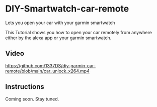 # DIY-Smartwatch-car-remote
Lets you open your car with your garmin smartwatch

This Tutorial shows you how to open your car remotely from anywhere either by the alexa app or your garmin smartwatch.
## Video
https://github.com/1337DS/diy-garmin-car-remote/blob/main/car_unlock_x264.mp4
## Instructions 
Coming soon. Stay tuned.

